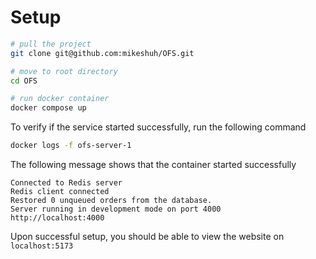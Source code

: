 
# Setup

```bash
# pull the project
git clone git@github.com:mikeshuh/OFS.git

# move to root directory
cd OFS

# run docker container
docker compose up
```

To verify if the service started successfully, run the following command

```bash
docker logs -f ofs-server-1
```

The following message shows that the container started successfully
```
Connected to Redis server
Redis client connected
Restored 0 unqueued orders from the database.
Server running in development mode on port 4000
http://localhost:4000
```

Upon successful setup, you should be able to view the website on `localhost:5173`
